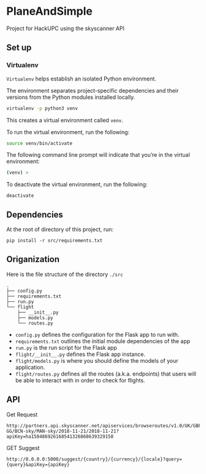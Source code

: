 # PlaneAndSimple

Project for HackUPC using the skyscanner API

## Set up

### Virtualenv

`Virtualenv` helps establish an isolated Python environment. 

The environment separates project-specific dependencies and their versions from the Python modules installed locally.

```bash
virtualenv -p python3 venv
```

This creates a virtual environment called `venv`. 

To run the virtual environment, run the following:

```bash
source venv/bin/activate
```

The following command line prompt will indicate that you’re in the virtual environment:

```bash
(venv) >
```

To deactivate the virtual environment, run the following:

```
deactivate
```

## Dependencies

At the root of directory of this project, run:

```
pip install -r src/requirements.txt
```

## Origanization

Here is the file structure of the directory `./src`

```
.
├── config.py
├── requirements.txt
├── run.py
└── flight
    ├── __init__.py
    ├── models.py
    └── routes.py
```

- `config.py` defines the configuration for the Flask app to run with.
- `requirements.txt` outlines the initial module dependencies of the app
- `run.py` is the run script for the Flask app
- `flight/__init__.py` defines the Flask app instance.
- `flight/models.py` is where you should define the models of your application.
- `flight/routes.py` defines all the routes (a.k.a. endpoints) that users will be able to interact with in order to check for flights.

## API

Get Request

```
http://partners.api.skyscanner.net/apiservices/browseroutes/v1.0/UK/GBP/en-GG/BCN-sky/MAN-sky/2018-11-21/2018-11-21?apiKey=ha158486926168541326868639329158
```


GET Suggest 

```
http://0.0.0.0:5000/suggest/{country}/{currency}/{locale}?query={query}&apiKey={apiKey}
```


